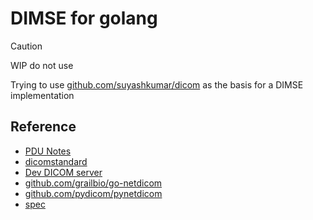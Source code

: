 # DIMSE for golang

>[!CAUTION]
> WIP do not use

Trying to use [github.com/suyashkumar/dicom](http://github.com/suyashkumar/dicom)
as the basis for a DIMSE implementation

## Reference
- [PDU Notes](./docs/pdu.md)
- [dicomstandard](https://www.dicomstandard.org/standards/view/message-exchange)
- [Dev DICOM server](https://dicomserver.co.uk/logs/)
- [github.com/grailbio/go-netdicom](https://github.com/grailbio/go-netdicom)
- [github.com/pydicom/pynetdicom](https://github.com/pydicom/pynetdicom/blob/main/pynetdicom/association.py)
- [spec](https://dicom.nema.org/medical/dicom/current/output/chtml/part08/PS3.8.html)
